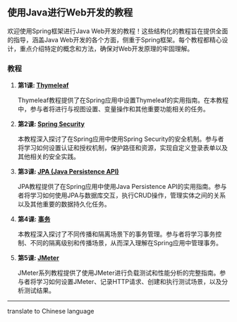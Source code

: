 ## 使用Java进行Web开发的教程

欢迎使用Spring框架进行Java Web开发的教程！这些结构化的教程旨在提供全面的指导，涵盖Java Web开发的各个方面，侧重于Spring框架。每个教程都精心设计，重点介绍特定的概念和方法，确保对Web开发原理的牢固理解。

### 教程

1. **第1课: [Thymeleaf](docs/en/thymeleaf/lab-work.md)**

   Thymeleaf教程提供了在Spring应用中设置Thymeleaf的实用指南。在本教程中，参与者将进行与视图设置、变量操作和其他重要功能相关的任务。

2. **第2课: [Spring Security](docs/en/springsecurity/lab-work.md)**

   本教程深入探讨了在Spring应用中使用Spring Security的安全机制。参与者将学习如何设置认证和授权机制，保护路径和资源，实现自定义登录表单以及其他相关的安全实践。

3. **第3课: [JPA (Java Persistence API)](docs/en/jpa/lab-work.md)**

   JPA教程提供了在Spring应用中使用Java Persistence API的实用指南。参与者将学习如何使用JPA与数据库交互，执行CRUD操作，管理实体之间的关系以及其他重要的数据持久化任务。

4. **第4课: [事务](docs/en/transactions/lab-work.md)**

   本教程深入探讨了不同传播和隔离场景下的事务管理。参与者将学习事务控制、不同的隔离级别和传播场景，从而深入理解在Spring应用中管理事务。

5. **第5课: [JMeter](docs/ru/jmeter/lab-work.md)**

   JMeter系列教程提供了使用JMeter进行负载测试和性能分析的完整指南。参与者将学习如何设置JMeter、记录HTTP请求、创建和执行测试场景，以及分析测试结果。

---

translate to Chinese language